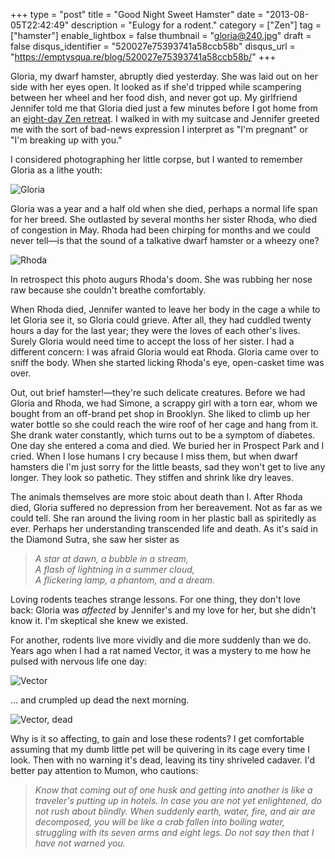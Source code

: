 +++
type = "post"
title = "Good Night Sweet Hamster"
date = "2013-08-05T22:42:49"
description = "Eulogy for a rodent."
category = ["Zen"]
tag = ["hamster"]
enable_lightbox = false
thumbnail = "gloria@240.jpg"
draft = false
disqus_identifier = "520027e75393741a58ccb58b"
disqus_url = "https://emptysqua.re/blog/520027e75393741a58ccb58b/"
+++

<p>Gloria, my dwarf hamster, abruptly died yesterday. She was laid out on her side with her eyes open. It looked as if she'd tripped while scampering between her wheel and her food dish, and never got up. My girlfriend Jennifer told me that Gloria died just a few minutes before I got home from an <a href="/blog/training-ourselves-not-to-be-alone/">eight-day Zen retreat</a>. I walked in with my suitcase and Jennifer greeted me with the sort of bad-news expression I interpret as "I'm pregnant" or "I'm breaking up with you."</p>
<p>I considered photographing her little corpse, but I wanted to remember Gloria as a lithe youth:</p>
<p><img style="display:block; margin-left:auto; margin-right:auto;" src="gloria.jpg" alt="Gloria" title="Gloria" /></p>
<p>Gloria was a year and a half old when she died, perhaps a normal life span for her breed. She outlasted by several months her sister Rhoda, who died of congestion in May. Rhoda had been chirping for months and we could never tell&mdash;is that the sound of a talkative dwarf hamster or a wheezy one?</p>
<p><img style="display:block; margin-left:auto; margin-right:auto;" src="rhoda.jpg" alt="Rhoda" title="Rhoda" /></p>
<p>In retrospect this photo augurs Rhoda's doom. She was rubbing her nose raw because she couldn't breathe comfortably.</p>
<p>When Rhoda died, Jennifer wanted to leave her body in the cage a while to let Gloria see it, so Gloria could grieve. After all, they had cuddled twenty hours a day for the last year; they were the loves of each other's lives. Surely Gloria would need time to accept the loss of her sister. I had a different concern: I was afraid Gloria would eat Rhoda. Gloria came over to sniff the body. When she started licking Rhoda's eye, open-casket time was over.</p>
<p>Out, out brief hamster!&mdash;they're such delicate creatures. Before we had Gloria and Rhoda, we had Simone, a scrappy girl with a torn ear, whom we bought from an off-brand pet shop in Brooklyn. She liked to climb up her water bottle so she could reach the wire roof of her cage and hang from it. She drank water constantly, which turns out to be a symptom of diabetes. One day she entered a coma and died. We buried her in Prospect Park and I cried. When I lose humans I cry because I miss them, but when dwarf hamsters die I'm just sorry for the little beasts, sad they won't get to live any longer. They look so pathetic. They stiffen and shrink like dry leaves.</p>
<p>The animals themselves are more stoic about death than I. After Rhoda died, Gloria suffered no depression from her bereavement. Not as far as we could tell. She ran around the living room in her plastic ball as spiritedly as ever. Perhaps her understanding transcended life and death. As it's said in the Diamond Sutra, she saw her sister as</p>
<blockquote>
<p><em>A star at dawn, a bubble in a stream,</em><br />
<em>A flash of lightning in a summer cloud,</em><br />
<em>A flickering lamp, a phantom, and a dream.</em></p>
</blockquote>
<p>Loving rodents teaches strange lessons. For one thing, they don't love back: Gloria was <em>affected</em> by Jennifer's and my love for her, but she didn't know it. I'm skeptical she knew we existed.</p>
<p>For another, rodents live more vividly and die more suddenly than we do. Years ago when I had a rat named Vector, it was a mystery to me how he pulsed with nervous life one day:</p>
<p><img style="display:block; margin-left:auto; margin-right:auto;" src="vector.jpg" alt="Vector" title="Vector" /></p>
<p>... and crumpled up dead the next morning.</p>
<p><img style="display:block; margin-left:auto; margin-right:auto;" src="vector-dead.jpg" alt="Vector, dead" title="Vector, dead" /></p>
<p>Why is it so affecting, to gain and lose these rodents? I get comfortable assuming that my dumb little pet will be quivering in its cage every time I look. Then with no warning it's dead, leaving its tiny shriveled cadaver. I'd better pay attention to Mumon, who cautions:</p>
<blockquote>
<p><em>Know that coming out of one husk and getting into another is like a traveler's putting up in hotels. In case you are not yet enlightened, do not rush about blindly. When suddenly earth, water, fire, and air are decomposed, you will be like a crab fallen into boiling water, struggling with its seven arms and eight legs. Do not say then that I have not warned you.</em></p>
</blockquote>
